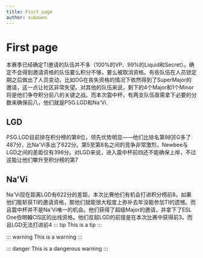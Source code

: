 ```yaml
---
title: Fisrt page
author: xubowen
---
```

# First page <Badge text="beta" type="warn"/> <Badge text="0.10.1+"/>
本赛季已经确定TI邀请的队伍并不多（100%的VP、99%的Liquid和Secret）。确定不会得到邀请资格的队伍要么积分不够，要么被取消资格。有些队伍在人员锁定期之后做出了人员变动，比如OG在丧失资格的情况下依然得到了SuperMajor的邀请，这一点让社区非常失望。对其他的队伍来说，剩下的4个Major和1个Minor将是他们争夺积分前八的关键之战。而本次震中杯，有两支队伍亟需拿下必要的分数来确保前八，他们就是PSG.LGD和Na'Vi.
## LGD
PSG.LGD目前排在积分榜的第8位，领先优势明显——他们比排名第9的EG多了487分，比Na'Vi多出了622分。第5至第8名之间的竞争非常激烈，Newbee与LGD之间的差距仅有398分。对LGD来说，进入震中杯前四还不能确保上岸，不过这能让他们攀升至积分榜的第7
## Na'Vi
Na'Vi现在距离LGD有622分的差距，本次比赛他们有机会打进积分榜前8。如果他们能斩获TI的邀请资格，那他们就能很大程度上弥补去年没能参加TI的遗憾。而且震中杯并不是Na'Vi唯一的机会。他们获得了超级Major的邀请，并拿下了ESL One伯明翰CIS区的出线资格。他们反超LGD的前提是在本次比赛中获得前3，而且LGD无法打进前4
::: tip
This is a tip
:::

::: warning
This is a warning
:::

::: danger
This is a dangerous warning
:::